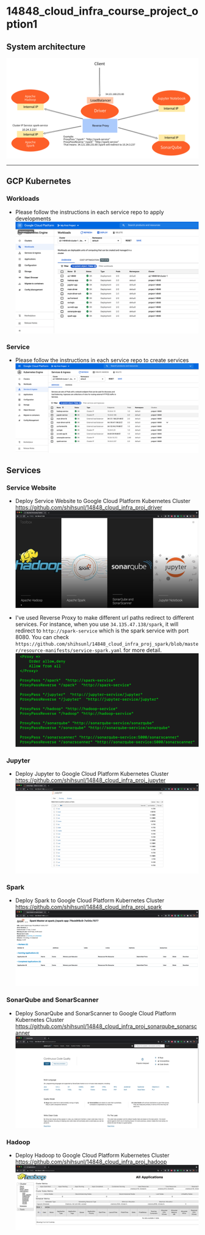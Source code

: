 # 14848_cloud_infra_course_project_option1

## System architecture
![System architecture](screenshot/system_architecture.png)

-------

## GCP Kubernetes
### Workloads
- Please follow the instructions in each service repo to apply developments
![workloads](screenshot/workloads.png)

### Service
- Please follow the instructions in each service repo to create services
![service](screenshot/service.png)

## Services
### Service Website
- Deploy Service Website to Google Cloud Platform Kubernetes Cluster
https://github.com/shihsunl/14848_cloud_infra_proj_driver
![website](screenshot/website.png)

- I've used Reverse Proxy to make different url paths redirect to different services. For instance, when you use `34.135.47.138/spark`, it will redirect to `http://spark-service` which is the spark service with port 8080. You can check `https://github.com/shihsunl/14848_cloud_infra_proj_spark/blob/master/resource-manifests/service-spark.yaml` for more detail.
![reverse_proxy](screenshot/reverse_proxy_img.png)

### Jupyter
- Deploy Jupyter to Google Cloud Platform Kubernetes Cluster
https://github.com/shihsunl/14848_cloud_infra_proj_jupyter
![jupyter](screenshot/jupyter.png)

### Spark
- Deploy Spark to Google Cloud Platform Kubernetes Cluster
https://github.com/shihsunl/14848_cloud_infra_proj_spark
![spark](screenshot/spark.png)

### SonarQube and SonarScanner
- Deploy SonarQube and SonarScanner to Google Cloud Platform Kubernetes Cluster
https://github.com/shihsunl/14848_cloud_infra_proj_sonarqube_sonarscanner
![sonarqube](screenshot/sonarqube.png)

### Hadoop
- Deploy Hadoop to Google Cloud Platform Kubernetes Cluster
https://github.com/shihsunl/14848_cloud_infra_proj_hadoop
![hadoop](screenshot/hadoop.png)
